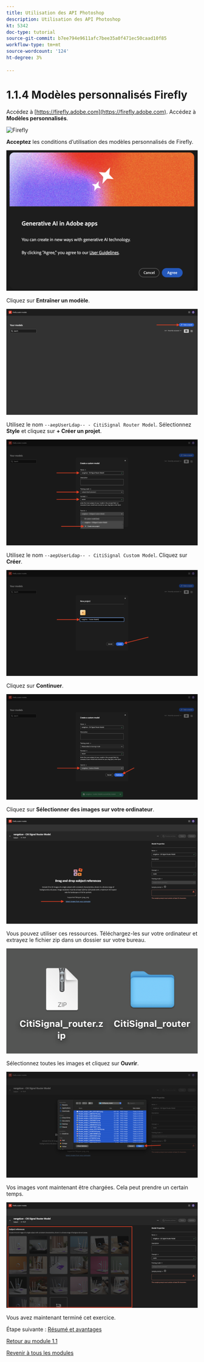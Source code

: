 ```yaml
---
title: Utilisation des API Photoshop
description: Utilisation des API Photoshop
kt: 5342
doc-type: tutorial
source-git-commit: b7ee794e9611afc7bee35a0f471ec50caad10f85
workflow-type: tm+mt
source-wordcount: '124'
ht-degree: 3%

---
```


# 1.1.4 Modèles personnalisés Firefly

Accédez à [https://firefly.adobe.com](https://firefly.adobe.com). Accédez à **Modèles personnalisés**.

![Firefly ](./images/ffcm1.png)

**Acceptez** les conditions d’utilisation des modèles personnalisés de Firefly.

![Firefly ](./images/ffcm2.png)

Cliquez sur **Entraîner un modèle**.

![Firefly ](./images/ffcm3.png)

Utilisez le nom `--aepUserLdap-- - CitiSignal Router Model`. Sélectionnez **Style** et cliquez sur **+ Créer un projet**.

![Firefly ](./images/ffcm4.png)

Utilisez le nom `--aepUserLdap-- - CitiSignal Custom Model`. Cliquez sur **Créer**.

![Firefly ](./images/ffcm5.png)

Cliquez sur **Continuer**.

![Firefly ](./images/ffcm6.png)

Cliquez sur **Sélectionner des images sur votre ordinateur**.

![Firefly ](./images/ffcm7.png)

Vous pouvez utiliser ces ressources. Téléchargez-les sur votre ordinateur et extrayez le fichier zip dans un dossier sur votre bureau.

![Firefly ](./images/ffcm8.png)

Sélectionnez toutes les images et cliquez sur **Ouvrir**.

![Firefly ](./images/ffcm9.png)

Vos images vont maintenant être chargées. Cela peut prendre un certain temps.

![Firefly ](./images/ffcm10.png)

Vous avez maintenant terminé cet exercice.

Étape suivante : [Résumé et avantages](./summary.md)

[Retour au module 1.1](./firefly-services.md)

[Revenir à tous les modules](./../../../overview.md)
